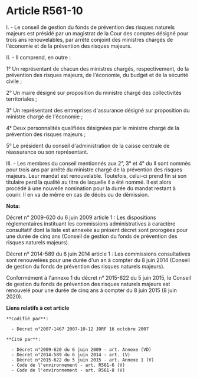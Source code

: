 # Article R561-10

I. - Le conseil de gestion du fonds de prévention des risques naturels majeurs est présidé par un magistrat de la Cour des
comptes désigné pour trois ans renouvelables, par arrêté conjoint des ministres chargés de l'économie et de la prévention des
risques majeurs.

II. - Il comprend, en outre :

1° Un représentant de chacun des ministres chargés, respectivement, de la prévention des risques majeurs, de l'économie, du
budget et de la sécurité civile ;

2° Un maire désigné sur proposition du ministre chargé des collectivités territoriales ;

3° Un représentant des entreprises d'assurance désigné sur proposition du ministre chargé de l'économie ;

4° Deux personnalités qualifiées désignées par le ministre chargé de la prévention des risques majeurs ;

5° Le président du conseil d'administration de la caisse centrale de réassurance ou son représentant.

III. - Les membres du conseil mentionnés aux 2°, 3° et 4° du II sont nommés pour trois ans par arrêté du ministre chargé de
la prévention des risques majeurs. Leur mandat est renouvelable. Toutefois, celui-ci prend fin si son titulaire perd la
qualité au titre de laquelle il a été nommé. Il est alors procédé à une nouvelle nomination pour la durée du mandat restant à
courir. Il en va de même en cas de décès ou de démission.

**Nota:**

Décret n° 2009-620 du 6 juin 2009 article 1 : Les dispositions réglementaires instituant les commissions administratives à
caractère consultatif dont la liste est annexée au présent décret sont prorogées pour une durée de cinq ans (Conseil de
gestion du fonds de prévention des risques naturels majeurs).

Décret n° 2014-589 du 6 juin 2014 article 1 : Les commissions consultatives sont renouvelées pour une durée d'un an à compter
du 8 juin 2014 (Conseil de gestion du fonds de prévention des risques naturels majeurs).

Conformément à l'annexe 1 du décret n° 2015-622 du 5 juin 2015, le Conseil de gestion du fonds de prévention des risques
naturels majeurs est renouvelé pour une durée de cinq ans à compter du 8 juin 2015 (8 juin 2020).

**Liens relatifs à cet article**

	**Codifié par**:

	  - Décret n°2007-1467 2007-10-12 JORF 16 octobre 2007

	**Cité par**:

	  - Décret n°2009-620 du 6 juin 2009 - art. Annexe (VD)
	  - Décret n°2014-589 du 6 juin 2014 - art. (V)
	  - Décret n°2015-622 du 5 juin 2015 - art. Annexe 1 (V)
	  - Code de l'environnement - art. R561-6 (V)
	  - Code de l'environnement - art. R561-8 (V)
